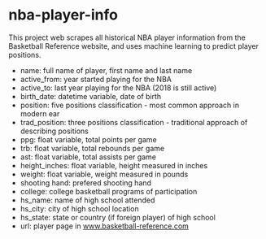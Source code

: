 # nba-player-info

This project web scrapes all historical NBA player information from the Basketball Reference website, and uses machine learning to predict player positions. 

- name: full name of player, first name and last name
- active_from: year started playing for the NBA
- active_to: last year playing for the NBA (2018 is still active)
- birth_date: datetime variable, date of birth
- position: five positions classification - most common approach in modern ear
- trad_position: three positions classification - traditional approach of describing positions
- ppg: float variable, total points per game
- trb: float variable, total rebounds per game
- ast: float variable, total assists per game
- height_inches: float variable, height measured in inches
- weight: float variable, weight measured in pounds
- shooting hand: prefered shooting hand
- college: college basketball programs of participation
- hs_name: name of high school attended
- hs_city: city of high school location
- hs_state: state or country (if foreign player) of high school
- url: player page in www.basketball-reference.com

